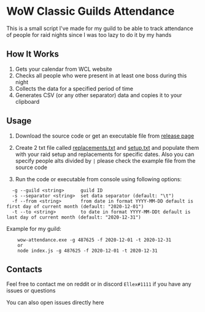# WoW Classic Guilds Attendance

This is a small script I've made for my guild to be able to track attendance of people for raid nights since I was too lazy to do it by my hands

## How It Works

1. Gets your calendar from WCL website
2. Checks all people who were present in at least one boss during this night
3. Collects the data for a specified period of time
4. Generates CSV (or any other separator) data and copies it to your clipboard

## Usage

1. Download the source code or get an executable file from [release page](https://github.com/afotescu/attendance_tracker/releases)

2. Create 2 txt file called [replacements.txt](https://github.com/afotescu/attendance_tracker/blob/master/replacements.txt) and [setup.txt](https://github.com/afotescu/attendance_tracker/blob/master/setup.txt) and populate them with your raid setup and replacements for specific dates.
Also you can specify people alts divided by `|` please check the example file from the source code

3. Run the code or executable from console using following options:

```
  -g --guild <string>      guild ID
  -s --separator <string>  set data separator (default: "\t")
  -f --from <string>       from date in format YYYY-MM-DD default is first day of current month (default: "2020-12-01")
  -t --to <string>         to date in format YYYY-MM-DDt default is last day of current month (default: "2020-12-31")
```

Example for my guild:

```
    wow-attendance.exe -g 487625 -f 2020-12-01 -t 2020-12-31
    or
    node index.js -g 487625 -f 2020-12-01 -t 2020-12-31
```

## Contacts

Feel free to contact me on reddit or in discord `Ellex#1111` if you have any issues or questions

You can also open issues directly here
